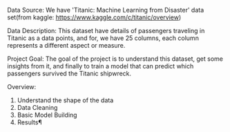 Data Source:
We have 'Titanic: Machine Learning from Disaster' data set(from kaggle:
https://www.kaggle.com/c/titanic/overview)


Data Description:
This dataset have details of passengers traveling in Titanic as a data points, and for, we have 25 columns, each column represents a different aspect or measure.


Project Goal:
The goal of the project is to understand this dataset, get some insights from it, and finally to train a model that can predict which passengers survived the Titanic shipwreck.

Overview:
1) Understand the shape of the data
2) Data Cleaning
3) Basic Model Building
4) Results¶
